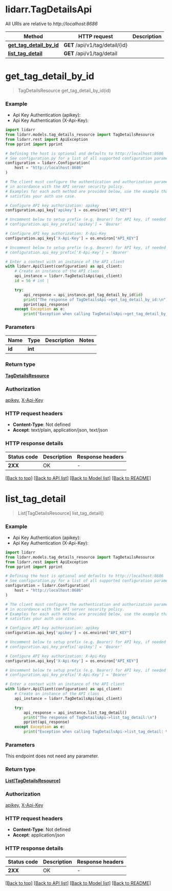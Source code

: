 # lidarr.TagDetailsApi

All URIs are relative to *http://localhost:8686*

Method | HTTP request | Description
------------- | ------------- | -------------
[**get_tag_detail_by_id**](TagDetailsApi.md#get_tag_detail_by_id) | **GET** /api/v1/tag/detail/{id} | 
[**list_tag_detail**](TagDetailsApi.md#list_tag_detail) | **GET** /api/v1/tag/detail | 


# **get_tag_detail_by_id**
> TagDetailsResource get_tag_detail_by_id(id)

### Example

* Api Key Authentication (apikey):
* Api Key Authentication (X-Api-Key):

```python
import lidarr
from lidarr.models.tag_details_resource import TagDetailsResource
from lidarr.rest import ApiException
from pprint import pprint

# Defining the host is optional and defaults to http://localhost:8686
# See configuration.py for a list of all supported configuration parameters.
configuration = lidarr.Configuration(
    host = "http://localhost:8686"
)

# The client must configure the authentication and authorization parameters
# in accordance with the API server security policy.
# Examples for each auth method are provided below, use the example that
# satisfies your auth use case.

# Configure API key authorization: apikey
configuration.api_key['apikey'] = os.environ["API_KEY"]

# Uncomment below to setup prefix (e.g. Bearer) for API key, if needed
# configuration.api_key_prefix['apikey'] = 'Bearer'

# Configure API key authorization: X-Api-Key
configuration.api_key['X-Api-Key'] = os.environ["API_KEY"]

# Uncomment below to setup prefix (e.g. Bearer) for API key, if needed
# configuration.api_key_prefix['X-Api-Key'] = 'Bearer'

# Enter a context with an instance of the API client
with lidarr.ApiClient(configuration) as api_client:
    # Create an instance of the API class
    api_instance = lidarr.TagDetailsApi(api_client)
    id = 56 # int | 

    try:
        api_response = api_instance.get_tag_detail_by_id(id)
        print("The response of TagDetailsApi->get_tag_detail_by_id:\n")
        pprint(api_response)
    except Exception as e:
        print("Exception when calling TagDetailsApi->get_tag_detail_by_id: %s\n" % e)
```



### Parameters


Name | Type | Description  | Notes
------------- | ------------- | ------------- | -------------
 **id** | **int**|  | 

### Return type

[**TagDetailsResource**](TagDetailsResource.md)

### Authorization

[apikey](../README.md#apikey), [X-Api-Key](../README.md#X-Api-Key)

### HTTP request headers

 - **Content-Type**: Not defined
 - **Accept**: text/plain, application/json, text/json

### HTTP response details

| Status code | Description | Response headers |
|-------------|-------------|------------------|
**2XX** | OK |  -  |

[[Back to top]](#) [[Back to API list]](../README.md#documentation-for-api-endpoints) [[Back to Model list]](../README.md#documentation-for-models) [[Back to README]](../README.md)

# **list_tag_detail**
> List[TagDetailsResource] list_tag_detail()

### Example

* Api Key Authentication (apikey):
* Api Key Authentication (X-Api-Key):

```python
import lidarr
from lidarr.models.tag_details_resource import TagDetailsResource
from lidarr.rest import ApiException
from pprint import pprint

# Defining the host is optional and defaults to http://localhost:8686
# See configuration.py for a list of all supported configuration parameters.
configuration = lidarr.Configuration(
    host = "http://localhost:8686"
)

# The client must configure the authentication and authorization parameters
# in accordance with the API server security policy.
# Examples for each auth method are provided below, use the example that
# satisfies your auth use case.

# Configure API key authorization: apikey
configuration.api_key['apikey'] = os.environ["API_KEY"]

# Uncomment below to setup prefix (e.g. Bearer) for API key, if needed
# configuration.api_key_prefix['apikey'] = 'Bearer'

# Configure API key authorization: X-Api-Key
configuration.api_key['X-Api-Key'] = os.environ["API_KEY"]

# Uncomment below to setup prefix (e.g. Bearer) for API key, if needed
# configuration.api_key_prefix['X-Api-Key'] = 'Bearer'

# Enter a context with an instance of the API client
with lidarr.ApiClient(configuration) as api_client:
    # Create an instance of the API class
    api_instance = lidarr.TagDetailsApi(api_client)

    try:
        api_response = api_instance.list_tag_detail()
        print("The response of TagDetailsApi->list_tag_detail:\n")
        pprint(api_response)
    except Exception as e:
        print("Exception when calling TagDetailsApi->list_tag_detail: %s\n" % e)
```



### Parameters

This endpoint does not need any parameter.

### Return type

[**List[TagDetailsResource]**](TagDetailsResource.md)

### Authorization

[apikey](../README.md#apikey), [X-Api-Key](../README.md#X-Api-Key)

### HTTP request headers

 - **Content-Type**: Not defined
 - **Accept**: application/json

### HTTP response details

| Status code | Description | Response headers |
|-------------|-------------|------------------|
**2XX** | OK |  -  |

[[Back to top]](#) [[Back to API list]](../README.md#documentation-for-api-endpoints) [[Back to Model list]](../README.md#documentation-for-models) [[Back to README]](../README.md)

